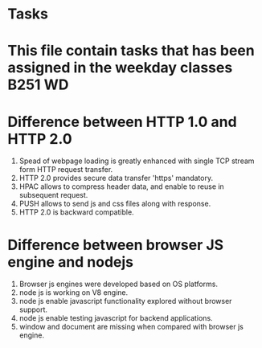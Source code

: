 # Tasks
# This file contain tasks that has been assigned in the weekday classes B251 WD
#  Difference between HTTP 1.0 and HTTP 2.0
1. Spead of webpage loading is greatly enhanced with single TCP stream form HTTP request transfer.
2. HTTP 2.0 provides secure data transfer 'https' mandatory.
3. HPAC allows to compress header data, and enable to reuse in subsequent request.
4. PUSH allows to send js and css files along with response.
5. HTTP 2.0 is backward compatible.

# Difference between browser JS engine and nodejs
1. Browser js engines were developed based on OS platforms.
2. node js is working on V8 engine.
3. node js enable javascript functionality explored without browser support.
4. node js enable testing javascript for backend applications.
5. window and document are missing when compared with browser js engine.
